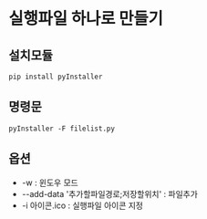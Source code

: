 # 실행파일 하나로 만들기

## 설치모듈

```pip install pyInstaller```

## 명령문

```pyInstaller -F filelist.py```

## 옵션

* -w : 윈도우 모드
* --add-data '추가할파일경로;저장할위치' : 파일추가
* -i 아이콘.ico : 실행파일 아이콘 지정